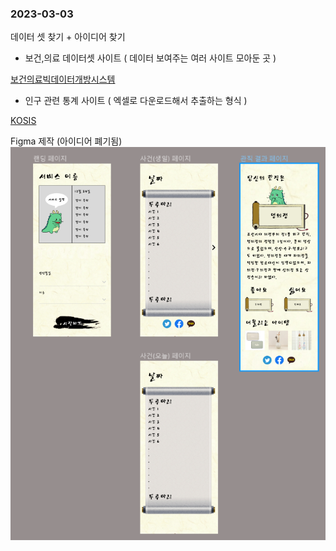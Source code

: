 ### 2023-03-03

데이터 셋 찾기 + 아이디어 찾기
- 보건,의료 데이터셋 사이트 ( 데이터 보여주는 여러 사이트 모아둔 곳 )

[보건의료빅데이터개방시스템](https://opendata.hira.or.kr/home.do)

- 인구 관련 통계 사이트 ( 엑셀로 다운로드해서 추출하는 형식 )

[KOSIS](https://kosis.kr/statHtml/statHtml.do?orgId=350&tblId=DT_35007_N130)


Figma 제작 (아이디어 폐기됨)
![Figma](./Figma.PNG)
